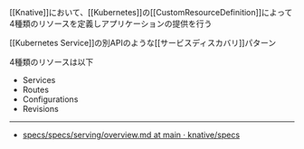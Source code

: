 [[Knative]]において、[[Kubernetes]]の[[CustomResourceDefinition]]によって4種類のリソースを定義しアプリケーションの提供を行う

[[Kubernetes Service]]の別APIのような[[サービスディスカバリ]]パターン

4種類のリソースは以下
- Services
- Routes
- Configurations
- Revisions

---

- [specs/specs/serving/overview.md at main · knative/specs](https://github.com/knative/specs/blob/main/specs/serving/overview.md)